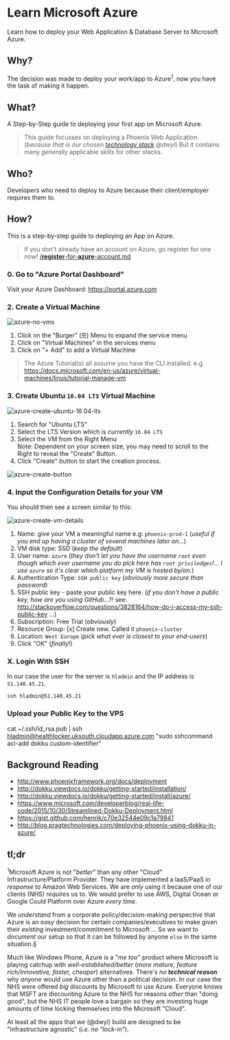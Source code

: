 # Learn Microsoft Azure

Learn how to deploy your Web Application &amp;
Database Server to Microsoft Azure.

## Why?

The decision was made to deploy your work/app to Azure<sup>1</sup>,
now you have the task of making it happen.

## What?

A Step-by-Step guide to deploying your first app on Microsoft Azure.

> This guide focusses on deploying a Phoenix Web Application
(_because that is our chosen
[technology stack](https://github.com/dwyl/technology-stack) @dwyl_)
But it contains many _generally_ applicable skills for other stacks.

## Who?

Developers who need to deploy to Azure
because their client/employer requires them to.

## How?

This is a step-by-step guide to deploying an App on Azure.

> If you don't already have an account on Azure,
go register for one now!
[/**register**-for-**azure**-account.md](https://github.com/dwyl/learn-microsoft-azure/blob/master/register-for-azure-account.md)


### 0. Go to "Azure Portal Dashboard"

Visit your Azure Dashboard: https://portal.azure.com


### 2. Create a Virtual Machine

![azure-no-vms](https://cloud.githubusercontent.com/assets/194400/26004350/5d2d925e-372d-11e7-9d63-3c5097cf9c17.png)

1. Click on the "Burger" (☰) Menu to expand the service menu
2. Click on "Virtual Machines" in the services menu
3. Click on "+ Add" to add a Virtual Machine

> The Azure Tutorial(s) all assume you have the CLI installed. e.g:
https://docs.microsoft.com/en-us/azure/virtual-machines/linux/tutorial-manage-vm




### 3. Create Ubuntu `16.04 LTS` Virtual Machine

![azure-create-ubuntu-16 04-lts](https://cloud.githubusercontent.com/assets/194400/26004467/ea050aae-372d-11e7-94f6-fb9e8463208f.png)

1. Search for "Ubuntu LTS"
2. Select the LTS Version which is _currently_ `16.04 LTS`
3. Select the VM from the Right Menu <br >
  Note: Dependent on your screen size, you may need to scroll to the Right to reveal the "Create" Button.
4. Click "Create" button to start the creation process.

![azure-create-button](https://cloud.githubusercontent.com/assets/194400/26009278/fbcec8b2-373f-11e7-8bab-efb67ccd3cdc.png)


### 4. Input the Configuration Details for your VM

You should then see a screen similar to this:

![azure-create-vm-details](https://cloud.githubusercontent.com/assets/194400/26009083/355e65de-373f-11e7-994f-f1ddd00a2105.png)

1. Name: give your VM a meaningful name e.g: `phoenix-prod-1` (_useful if you end up having a cluster of several machines later on..._)
2. VM disk type: SSD (_keep the default_)
3. User name: `azure` (_they don't let you have the username `root` even though which ever username you do pick here has `root priviledges`!... I use `azure` so it's clear which platform my VM is hosted by/on._)
4. Authentication Type: `SSH public key` (_obviously more secure than password_)
5. SSH public key - paste your public key here.
(_if you don't have a public key,
how are you using GitHub...?!_
see: http://stackoverflow.com/questions/3828164/how-do-i-access-my-ssh-public-key ...)
6. Subscription: Free Trial (_obviously_)
7. Resource Group: [x] Create new.
Called it `phoenix-cluster`
8. Location: `West Europe` (_pick what ever is closest to your end-users_)
9. Click "OK" (_finally_!)



### X. Login With SSH


In our case the user for the server is `hladmin`
and the IP address is `51.140.45.21`.

```
ssh hladmin@51.140.45.21
```


### Upload your Public Key to the VPS

cat ~/.ssh/id_rsa.pub | ssh hladmin@healthlocker.uksouth.cloudapp.azure.com "sudo sshcommand acl-add dokku custom-identifier"


## Background Reading

+ http://www.phoenixframework.org/docs/deployment
+ http://dokku.viewdocs.io/dokku/getting-started/installation/
+ http://dokku.viewdocs.io/dokku/getting-started/install/azure/
+ https://www.microsoft.com/developerblog/real-life-code/2015/10/30/Streamlined-Dokku-Deployment.html
+ https://gist.github.com/henrik/c70e32544e09c1a79841
+ http://blog.pragtechnologies.com/deploying-phoenix-using-dokku-in-azure/

## tl;dr

<sup>1</sup>Microsoft Azure is not "_better_" than any other "Cloud"
Infrastructure/Platform Provider.
They have implemented a IaaS/PaaS in _response_ to Amazon Web Services.
We are _only_ using it because one of our clients (NHS) _requires_ us to.
We would prefer to use AWS, Digital Ocean
or Google Could Platform over Azure _every time_.

We _understand_ from a corporate policy/decision-making perspective
that Azure is an _easy_ decision for certain companies/executives
 to make given their _existing_ investment/commitment to Microsoft ...
 So we want to _document_ our setup so that it can be followed
 by anyone `else` in the same situation.§

Much like Windows Phone, Azure is a "_me too_" product where Microsoft
is playing catchup with _well-established/better_
(_more mature, feature rich/innovative, faster, cheaper_) alternatives.
There's _no_ ***technical reason*** why _anyone_ would use Azure
other than a political decision.
In our case the NHS were offered _big_ discounts by Microsoft to use Azure.
Everyone knows that MSFT are discounting Azure to the NHS for reasons
_other_ than "doing good", but the NHS IT people love a bargain so they are
investing huge amounts of time locking themselves into the Microsoft "Cloud".

At least all the apps that _we_ (@dwyl) build are designed to be
"infrastructure agnostic" (_i.e. no "lock-in"_).
